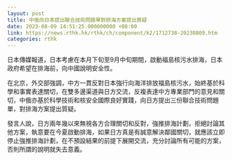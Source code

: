 ```yaml
---
layout: post
title: 中俄向日本提出聯合技術問題單對排海方案提出質疑
date: 2023-08-09 14:51:25.000000000 +08:00
link: https://news.rthk.hk/rthk/ch/component/k2/1712738-20230809.htm
categories: rthk
---
```


日本傳媒報道，日本考慮在本月下旬至9月中旬期間，啟動福島核污水排海，日本政府希望在排海前，向中國說明安全性。

在北京，外交部強調，中方一貫反對日本強行向海洋排放福島核污水，始終基於科學和事實表達關切，在雙多邊渠道與日方交流，反複表達中方專業部門的意見和關切，中俄亦基於科學技術和核安全國際良好實踐，向日方提出三份聯合技術問題單，對排海方案提出質疑。

發言人說，日方兩年幾以來無視各方合理關切和反對，強推排海計劃，拒絕討論其他方案，執意要在今夏啟動排海，如果日方真是有誠意解決鄰國關切，就應該立即停止強推排海計劃，在不預設結果的前提下展開交流，充分討論所有可能的方案，否則所謂的說明就失去意義。
